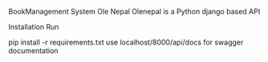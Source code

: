 BookManagement System Ole Nepal
Olenepal is a Python django based API

Installation
Run

pip install -r requirements.txt
use localhost/8000/api/docs for swagger documentation
